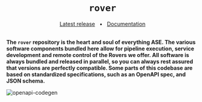 <h1 align="center"><code>rover</code></h1>
<div align="center">
  <a href="https://github.com/VU-ASE/rover/releases/latest">Latest release</a>
  <span>&nbsp;&nbsp;•&nbsp;&nbsp;</span>
  <a href="https://ase.vu.nl/docs/category/rover">Documentation</a>
  <br />
</div>
<br/>

**The `rover` repository is the heart and soul of everything ASE. The various software components bundled here allow for pipeline execution, service development and remote control of the Rovers we offer. All software is always bundled and released in parallel, so you can always rest assured that versions are perfectly compatible. Some parts of this codebase are based on standardized specifications, such as an OpenAPI spec, and JSON schema.**

![openapi-codegen](https://github.com/user-attachments/assets/7484b7d8-2de7-4739-b045-53027a1e3bbc)
